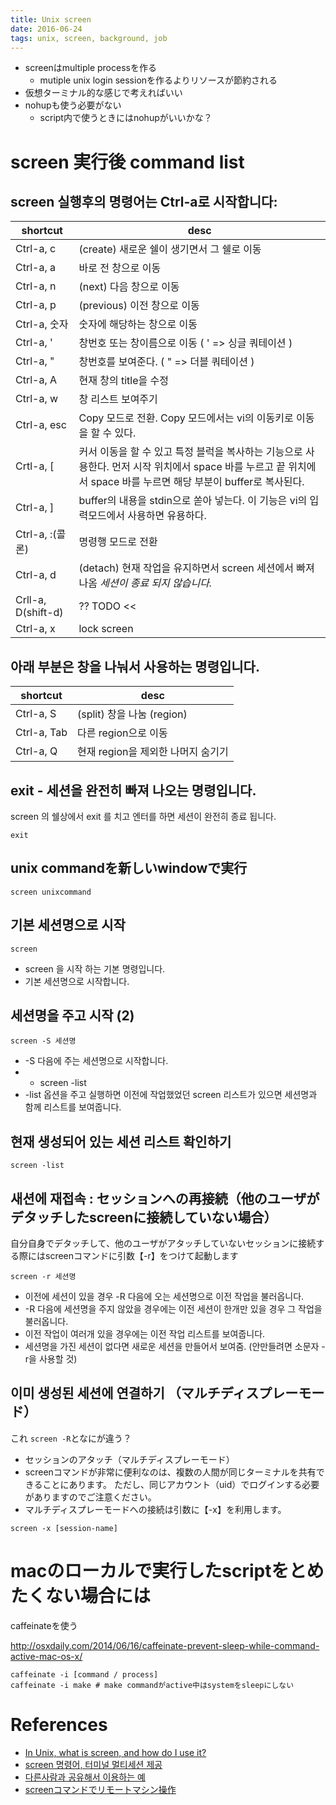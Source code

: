 ```yaml
---
title: Unix screen
date: 2016-06-24
tags: unix, screen, background, job
---
```



+ screenはmultiple processを作る
  + mutiple unix login sessionを作るよりリソースが節約される
+ 仮想ターミナル的な感じで考えればいい
+ nohupも使う必要がない
  + script内で使うときにはnohupがいいかな？



# screen 実行後 command list

## screen 실행후의 명령어는 Ctrl-a로 시작합니다:

shortcut           | desc
-------------------|-------------------------------------------------------------------------------------------------------
Ctrl-a, c          | (create) 새로운 쉘이 생기면서 그 쉘로 이동
Ctrl-a, a          | 바로 전 창으로 이동
Ctrl-a, n          | (next) 다음 창으로 이동
Ctrl-a, p          | (previous) 이전 창으로 이동
Ctrl-a, 숫자         | 숫자에 해당하는 창으로 이동
Ctrl-a, '          | 창번호 또는 창이름으로 이동 ( ' => 싱글 쿼테이션 )
Ctrl-a, "          | 창번호를 보여준다. ( " => 더블 쿼테이션 )
Ctrl-a, A          | 현재 창의 title을 수정
Ctrl-a, w          | 창 리스트 보여주기
Ctrl-a, esc        | Copy 모드로 전환. Copy 모드에서는 vi의 이동키로 이동을 할 수 있다.
Crtl-a, [          | 커서 이동을 할 수 있고 특정 블럭을 복사하는 기능으로 사용한다. 먼저 시작 위치에서 space 바를 누르고 끝 위치에서 space 바를 누르면 해당 부분이 buffer로 복사된다.
Ctrl-a, ]          | buffer의 내용을 stdin으로 쏟아 넣는다. 이 기능은 vi의 입력모드에서 사용하면 유용하다.
Ctrl-a, :(콜론)      | 명령행 모드로 전환
Ctrl-a, d          | (detach) 현재 작업을 유지하면서 screen 세션에서 빠져나옴 *세션이 종료 되지 않습니다.*
Crll-a, D(shift-d) | ?? TODO <<
Ctrl-a, x          | lock screen

## 아래 부분은 창을 나눠서 사용하는 명령입니다.
shortcut    | desc
------------|------------------------
Ctrl-a, S   | (split) 창을 나눔 (region)
Ctrl-a, Tab | 다른 region으로 이동
Ctrl-a, Q   | 현재 region을 제외한 나머지 숨기기

## exit - 세션을 완전히 빠져 나오는 명령입니다.

screen 의 쉘상에서 exit 를 치고 엔터를 하면 세션이 완전히 종료 됩니다.

```
exit
```

## unix commandを新しいwindowで実行

```
screen unixcommand
```

## 기본 세션명으로 시작

```
screen
```

+ screen 을 시작 하는 기본 명령입니다.
+ 기본 세션명으로 시작합니다.


## 세션명을 주고 시작 (2)

```
screen -S 세션명
```

+ -S 다음에 주는 세션명으로 시작합니다.
+ - screen -list
+ -list 옵션을 주고 실행하면 이전에 작업했었던 screen 리스트가 있으면 세션명과 함께 리스트를 보여줍니다.


## 현재 생성되어 있는 세션 리스트 확인하기

```
screen -list
```

## 새션에 재접속 : セッションへの再接続（他のユーザがデタッチしたscreenに接続していない場合）

自分自身でデタッチして、他のユーザがアタッチしていないセッションに接続する際にはscreenコマンドに引数【-r】をつけて起動します

```
screen -r 세션명
```

+ 이전에 세션이 있을 경우 -R 다음에 오는 세션명으로 이전 작업을 불러옵니다.
+ -R 다음에 세션명을 주지 않았을 경우에는 이전 세션이 한개만 있을 경우 그 작업을 불러옵니다.
+ 이전 작업이 여러개 있을 경우에는 이전 작업 리스트를 보여줍니다.
+ 세션명을 가진 세션이 없다면 새로운 세션을 만들어서 보여줌. (안만들려면 소문자 -r을 사용할 것)


## 이미 생성된 세션에 연결하기 （マルチディスプレーモード）

これ `screen -R`となにが違う？

+ セッションのアタッチ（マルチディスプレーモード）
+ screenコマンドが非常に便利なのは、複数の人間が同じターミナルを共有できることにあります。 ただし、同じアカウント（uid）でログインする必要がありますのでご注意ください。
+ マルチディスプレーモードへの接続は引数に【-x】を利用します。

```
screen -x [session-name]
```

# macのローカルで実行したscriptをとめたくない場合には

caffeinateを使う

<http://osxdaily.com/2014/06/16/caffeinate-prevent-sleep-while-command-active-mac-os-x/>

```
caffeinate -i [command / process]
caffeinate -i make # make commandがactive中はsystemをsleepにしない
```


# References

+ [In Unix, what is screen, and how do I use it?](https://kb.iu.edu/d/acuy)
+ [screen 명령어, 터미널 멀티세션 제공](http://www.dreamy.pe.kr/zbxe/CodeClip/164809)
+ [다른사람과 공유해서 이용하는 예](http://forum.falinux.com/zbxe/index.php?document_srl=530766&mid=lecture_tip)
+ [screenコマンドでリモートマシン操作](http://www.i-sys.biz/Support/Linux/screen.html)
